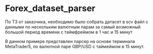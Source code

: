 # Forex_dataset_parser

По ТЗ от заказчика, необходимо было собрать датасет в scv файл с данными по нескольким валютным парам за самый возможный большой период времени с таймфреймом в 1 час и 15 минут 

В данном примере представлен парсер на основе терминала MetaTrader5, по валютной паре GBP/USD с таймеймом в 15 минут. 

